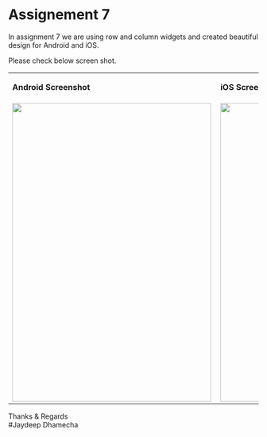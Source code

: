 # Assignement 7

 In assignment 7 we are using row and column widgets and created beautiful design for Android and iOS.
 
 Please check below screen shot.


<table>
  <tr>
    <td><p><b>Android Screenshot</b></p></td>
   <td><p><b>iOS Screenshot</b></p></td>
   <td><p><b>Web Application Screenshot</b></p></td>
    
  </tr>
  <tr>
    <td> <img src="https://user-images.githubusercontent.com/89917952/133978673-654d2c3a-81a4-42dc-9c0f-0d5763195667.png" align="left" height="600" width="400"></td>
    <td> <img src="https://user-images.githubusercontent.com/89917952/133978673-654d2c3a-81a4-42dc-9c0f-0d5763195667.png" align="left" height="600" width="400"></td>
    <td> <img src="https://user-images.githubusercontent.com/89917952/133981753-6d332351-8e9c-4f38-a678-75fb960177c1.png" align="top" height="300" width="300"></td></th>

  </tr>
 </table>


Thanks & Regards\
#Jaydeep Dhamecha
